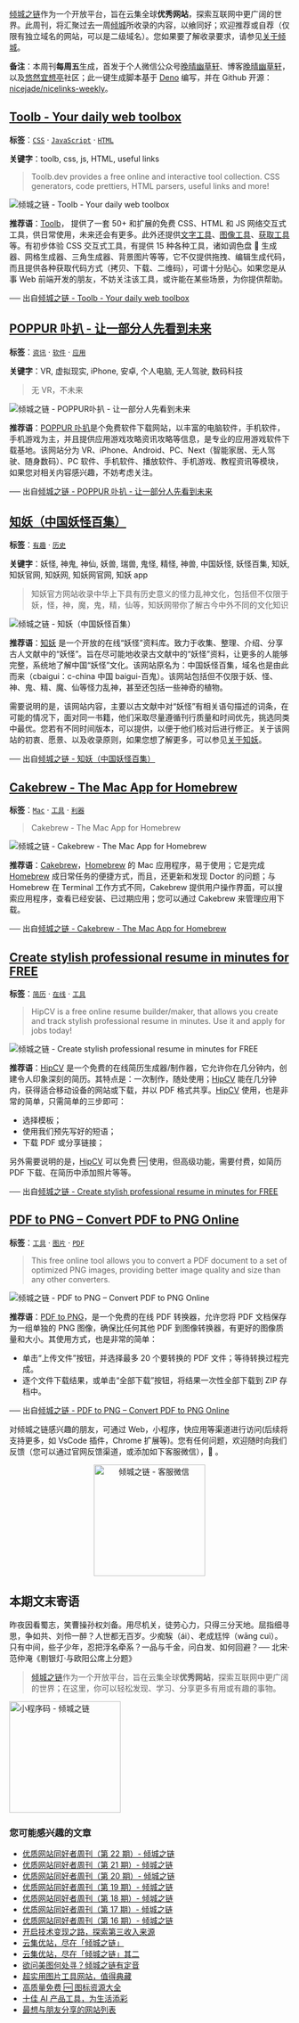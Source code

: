 [倾城之链](https://nicelinks.site/?utm_source=weekly)作为一个开放平台，旨在云集全球**优秀网站**，探索互联网中更广阔的世界。此周刊，将汇聚过去一周[倾城](https://nicelinks.site/?utm_source=weekly)所收录的内容，以飨同好；欢迎推荐或自荐（仅限有独立域名的网站，可以是二级域名）。您如果要了解收录要求，请参见[关于倾城](https://nicelinks.site/about?utm_source=weekly)。

**备注**：本周刊**每周五**生成，首发于个人微信公众号[晚晴幽草轩](https://mp.weixin.qq.com/mp/appmsgalbum?__biz=MzI5MDIwMzM2Mg==&action=getalbum&album_id=1530765143352082433&scene=173&from_msgid=2650641087&from_itemidx=1&count=3#wechat_redirect)、博客[晚晴幽草轩](https://www.jeffjade.com)，以及[悠然宜想亭](https://forum.lovejade.cn/)社区；此一键生成脚本基于 [Deno](https://nicelinks.site/post/602d30aad099ff5688618591) 编写，并在 Github 开源：[nicejade/nicelinks-weekly](https://github.com/nicejade/nicelinks-weekly)。

## [Toolb - Your daily web toolbox](https://nicelinks.site/post/60f0279f81b2dc066ea4bd65)

**标签**：[`CSS`](https://nicelinks.site/tags/CSS) · [`JavaScript`](https://nicelinks.site/tags/JavaScript) · [`HTML`](https://nicelinks.site/tags/HTML)

**关键字**：toolb, css, js, HTML, useful links

> Toolb.dev provides a free online and interactive tool collection. CSS generators, code prettiers, HTML parsers, useful links and more!

![倾城之链 - Toolb - Your daily web toolbox](https://nicelinks.oss-cn-shenzhen.aliyuncs.com/www.toolb.dev.png?x-oss-process=style/png2jpg)

**推荐语**：[Toolb](https://nicelinks.site/redirect?url=https://www.toolb.dev/)， 提供了一套 50+ 和扩展的免费 CSS、HTML 和 JS 网络交互式工具，供日常使用，未来还会有更多。此外还提供[文字工具](https://nicelinks.site/redirect?url=https://www.toolb.dev/text)、[图像工具](https://nicelinks.site/redirect?url=https://www.toolb.dev/image)、[获取工具](https://nicelinks.site/redirect?url=https://www.toolb.dev/fetch)等。有初步体验 CSS 交互式工具，有提供 15 种各种工具，诸如调色盘 🎨 生成器、网格生成器、三角生成器、背景图片等等，它不仅提供拖拽、编辑生成代码，而且提供各种获取代码方式（拷贝、下载、二维码），可谓十分贴心。如果您是从事 Web 前端开发的朋友，不妨关注该工具，或许能在某些场景，为你提供帮助。

── 出自[倾城之链 - Toolb - Your daily web toolbox](https://nicelinks.site/post/60f0279f81b2dc066ea4bd65)

## [POPPUR 卟扒 - 让一部分人先看到未来](https://nicelinks.site/post/60f01a4381b2dc066ea4bd63)

**标签**：[`资讯`](https://nicelinks.site/tags/资讯) · [`软件`](https://nicelinks.site/tags/软件) · [`应用`](https://nicelinks.site/tags/应用)

**关键字**：VR, 虚拟现实, iPhone, 安卓, 个人电脑, 无人驾驶, 数码科技

> 无 VR，不未来

![倾城之链 - POPPUR卟扒 - 让一部分人先看到未来](https://nicelinks.oss-cn-shenzhen.aliyuncs.com/www.poppur.com.png?x-oss-process=style/png2jpg)

**推荐语**：[POPPUR 卟扒](https://nicelinks.site/redirect?url=https://www.poppur.com/)是个免费软件下载网站，以丰富的电脑软件，手机软件，手机游戏为主，并且提供应用游戏攻略资讯攻略等信息，是专业的应用游戏软件下载基地。该网站分为 VR、iPhone、Android、PC、Next（智能家居、无人驾驶、随身数码）、PC 软件、手机软件、播放软件、手机游戏、教程资讯等模块，如果您对相关内容感兴趣，不妨考虑关注。

── 出自[倾城之链 - POPPUR 卟扒 - 让一部分人先看到未来](https://nicelinks.site/post/60f01a4381b2dc066ea4bd63)

## [知妖（中国妖怪百集）](https://nicelinks.site/post/60eefd6d81b2dc066ea4bd61)

**标签**：[`有趣`](https://nicelinks.site/tags/有趣) · [`历史`](https://nicelinks.site/tags/历史)

**关键字**：妖怪, 神鬼, 神仙, 妖兽, 瑞兽, 鬼怪, 精怪, 神兽, 中国妖怪, 妖怪百集, 知妖, 知妖官网, 知妖网, 知妖网官网, 知妖 app

> 知妖官方网站收录中华上下具有历史意义的怪力乱神文化，包括但不仅限于妖，怪，神，魔，鬼，精，仙等，知妖网带你了解古今中外不同的文化知识

![倾城之链 - 知妖（中国妖怪百集）](https://nicelinks.oss-cn-shenzhen.aliyuncs.com/www.cbaigui.com.png?x-oss-process=style/png2jpg)

**推荐语**：[知妖](https://nicelinks.site/redirect?url=https://www.cbaigui.com/) 是一个开放的在线“妖怪”资料库。致力于收集、整理、介绍、分享古人文献中的“妖怪”。旨在尽可能地收录古文献中的“妖怪”资料，让更多的人能够完整，系统地了解中国“妖怪”文化。该网站原名为：中国妖怪百集，域名也是由此而来（cbaigui：c-china 中国 baigui-百鬼）。该网站包括但不仅限于妖、怪、神、鬼、精、魔、仙等怪力乱神，甚至还包括一些神奇的植物。

需要说明的是，该网站内容，主要以古文献中对“妖怪”有相关语句描述的词条，在可能的情况下，面对同一书籍，他们采取尽量遵循刊行质量和时间优先，挑选同类中最优。您若有不同时间版本，可以提供，以便于他们核对后进行修正。关于该网站的初衷、愿景、以及收录原则，如果您想了解更多，可以参见[关于知妖](https://nicelinks.site/redirect?url=https://www.cbaigui.com/about)。

── 出自[倾城之链 - 知妖（中国妖怪百集）](https://nicelinks.site/post/60eefd6d81b2dc066ea4bd61)

## [Cakebrew - The Mac App for Homebrew](https://nicelinks.site/post/60eed3b881b2dc066ea4bd5f)

**标签**：[`Mac`](https://nicelinks.site/tags/Mac) · [`工具`](https://nicelinks.site/tags/工具) · [`利器`](https://nicelinks.site/tags/利器)

> Cakebrew - The Mac App for Homebrew

![倾城之链 - Cakebrew - The Mac App for Homebrew](https://nicelinks.oss-cn-shenzhen.aliyuncs.com/www.cakebrew.com.png?x-oss-process=style/png2jpg)

**推荐语**：[Cakebrew](https://nicelinks.site/redirect?url=https://www.cakebrew.com/)，[Homebrew](https://nicelinks.site/post/5b5e90e7615bf842b609105d) 的 Mac 应用程序，易于使用；它是完成 [Homebrew](https://nicelinks.site/post/5b5e90e7615bf842b609105d) 成日常任务的便捷方式，而且，还更新和发现 Doctor 的问题；与 Homebrew 在 Terminal 工作方式不同，Cakebrew 提供用户操作界面，可以搜索应用程序，查看已经安装、已过期应用；您可以通过 Cakebrew 来管理应用下载。

── 出自[倾城之链 - Cakebrew - The Mac App for Homebrew](https://nicelinks.site/post/60eed3b881b2dc066ea4bd5f)

## [Create stylish professional resume in minutes for FREE](https://nicelinks.site/post/60ea9c0781b2dc066ea4bd5b)

**标签**：[`简历`](https://nicelinks.site/tags/简历) · [`在线`](https://nicelinks.site/tags/在线) · [`工具`](https://nicelinks.site/tags/工具)

> HipCV is a free online resume builder/maker, that allows you create and track stylish professional resume in minutes. Use it and apply for jobs today!

![倾城之链 - Create stylish professional resume in minutes for FREE](https://nicelinks.oss-cn-shenzhen.aliyuncs.com/hipcv.com.png?x-oss-process=style/png2jpg)

**推荐语**：[HipCV](https://nicelinks.site/redirect?url=https://hipcv.com/) 是一个免费的在线简历生成器/制作器，它允许你在几分钟内，创建令人印象深刻的简历。其特点是：一次制作，随处使用；[HipCV](https://nicelinks.site/redirect?url=https://hipcv.com/) 能在几分钟内，获得适合移动设备的网站或下载，并以 PDF 格式共享。[HipCV](https://nicelinks.site/redirect?url=https://hipcv.com/) 使用，也是非常的简单，只需简单的三步即可：

- 选择模板；
- 使用我们预先写好的短语；
- 下载 PDF 或分享链接；

另外需要说明的是，[HipCV](https://nicelinks.site/redirect?url=https://hipcv.com/) 可以免费 🆓 使用，但高级功能，需要付费，如简历 PDF 下载、在简历中添加照片等等。

── 出自[倾城之链 - Create stylish professional resume in minutes for FREE](https://nicelinks.site/post/60ea9c0781b2dc066ea4bd5b)

## [PDF to PNG – Convert PDF to PNG Online](https://nicelinks.site/post/60ea917d81b2dc066ea4bd59)

**标签**：[`工具`](https://nicelinks.site/tags/工具) · [`图片`](https://nicelinks.site/tags/图片) · [`PDF`](https://nicelinks.site/tags/PDF)

> This free online tool allows you to convert a PDF document to a set of optimized PNG images, providing better image quality and size than any other converters.

![倾城之链 - PDF to PNG – Convert PDF to PNG Online](https://nicelinks.oss-cn-shenzhen.aliyuncs.com/pdf2png.com.png?x-oss-process=style/png2jpg)

**推荐语**：[PDF to PNG](https://nicelinks.site/redirect?url=https://pdf2png.com/)，是一个免费的在线 PDF 转换器，允许您将 PDF 文档保存为一组单独的 PNG 图像，确保比任何其他 PDF 到图像转换器，有更好的图像质量和大小。其使用方式，也是非常的简单：

- 单击“上传文件”按钮，并选择最多 20 个要转换的 PDF 文件；等待转换过程完成。
- 逐个文件下载结果，或单击“全部下载”按钮，将结果一次性全部下载到 ZIP 存档中。

── 出自[倾城之链 - PDF to PNG – Convert PDF to PNG Online](https://nicelinks.site/post/60ea917d81b2dc066ea4bd59)

对倾城之链感兴趣的朋友，可通过 Web，小程序，快应用等渠道进行访问(后续将支持更多，如 VsCode 插件，Chrome 扩展等)。您有任何问题，欢迎随时向我们反馈（您可以通过官网反馈渠道，或添加如下客服微信），🤲 。

<div align="center"><img src="https://image.nicelinks.site/%E5%80%BE%E5%9F%8E%E4%B9%8B%E9%93%BE-%E5%BE%AE%E4%BF%A1-mini.jpeg" style="width: 200px;min-width: 200px;" alt="倾城之链 - 客服微信"></div>

## 本期文末寄语

昨夜因看蜀志，笑曹操孙权刘备。用尽机关，徒劳心力，只得三分天地。屈指细寻思，争如共、刘伶一醉？人世都无百岁。少痴騃（ái）、老成尪悴（wāng cuì）。只有中间，些子少年，忍把浮名牵系？一品与千金，问白发、如何回避？── 北宋·范仲淹《剔银灯·与欧阳公席上分题》

> [倾城之链](https://nicelinks.site/?utm_source=weekly)作为一个开放平台，旨在云集全球**优秀网站**，探索互联网中更广阔的世界；在这里，你可以轻松发现、学习、分享更多有用或有趣的事物。

<img src="https://image.nicelinks.site/nicelinks-miniprogram-code.jpeg?imageView2/1/w/300/h/300/interlace/1/ignore-error/1" style="width: 200px;min-width: 200px;" alt="小程序码 - 倾城之链"/>

### 您可能感兴趣的文章

- [优质网站同好者周刊（第 22 期）- 倾城之链](https://www.jeffjade.com/2021/07/08/207-nicelinks-weekly-021/)
- [优质网站同好者周刊（第 21 期）- 倾城之链](https://www.jeffjade.com/2021/07/08/207-nicelinks-weekly-021/)
- [优质网站同好者周刊（第 20 期）- 倾城之链](https://www.jeffjade.com/2021/07/01/206-nicelinks-weekly-020/)
- [优质网站同好者周刊（第 19 期）- 倾城之链](https://www.jeffjade.com/2021/06/24/205-nicelinks-weekly-019/)
- [优质网站同好者周刊（第 18 期）- 倾城之链](https://www.jeffjade.com/2021/06/17/204-nicelinks-weekly-018/)
- [优质网站同好者周刊（第 17 期）- 倾城之链](https://www.jeffjade.com/2021/06/10/203-nicelinks-weekly-017/)
- [优质网站同好者周刊（第 16 期）- 倾城之链](https://www.jeffjade.com/2021/06/03/202-nicelinks-weekly-016/)
- [开启技术变现之路，探索第三收入来源](https://www.jeffjade.com/2020/11/17/173-talk-about-nice-links/)
- [云集优站，尽在「倾城之链」](https://www.jeffjade.com/2017/12/31/136-talk-about-nicelinks-site/)
- [云集优站，尽在「倾城之链」其二](https://www.jeffjade.com/2018/12/23/146-talk-about-nice-links/)
- [欲问美图何处寻？倾城之链有定音](https://www.jeffjade.com/2019/02/17/151-aweome-beautiful-picture-website-list/ "欲问美图何处寻？倾城之链有定音")
- [超实用图片工具网站，值得典藏](https://www.jeffjade.com/2020/07/27/165-aweome-picture-tool-website-list/)
- [高质量免费 🆓 图标资源大全](https://www.jeffjade.com/2020/09/11/169-high-quality-free-icon-resource-collection/)
- [十佳 AI 产品工具，为生活添彩](https://www.jeffjade.com/2020/09/23/170-list-of-top-20-ai-product-tools/)
- [最想与朋友分享的网站列表](https://www.jeffjade.com/2020/09/01/168-list-of-websites-i-most-want-to-share-with-my-friends/)
